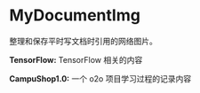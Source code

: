 # MyDocumentImg

整理和保存平时写文档时引用的网络图片。

**TensorFlow:** TensorFlow 相关的内容

**CampuShop1.0:** 一个 o2o 项目学习过程的记录内容

